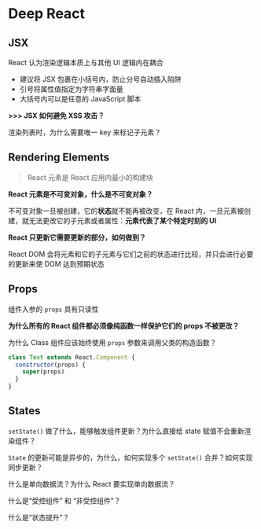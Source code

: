# Deep React



## JSX

React 认为渲染逻辑本质上与其他 UI 逻辑内在耦合

- 建议将 JSX 包裹在小括号内，防止分号自动插入陷阱
- 引号将属性值指定为字符串字面量
- 大括号内可以是任意的 JavaScript 脚本

**>>>  JSX 如何避免 XSS 攻击？**

渲染列表时，为什么需要唯一 key 来标记子元素？





## Rendering Elements

> React 元素是 React 应用内最小的构建块

**React 元素是不可变对象，什么是不可变对象？**

不可变对象一旦被创建，它的**状态**就不能再被改变，在 React 内，一旦元素被创建，就无法更改它的子元素或者属性：**元素代表了某个特定时刻的 UI**

**React 只更新它需要更新的部分，如何做到？**

React DOM 会将元素和它的子元素与它们之前的状态进行比较，并只会进行必要的更新来使 DOM 达到预期状态



## Props

组件入参的 `props` 具有只读性

**为什么所有的 React 组件都必须像纯函数一样保护它们的 props 不被更改？**

为什么 Class 组件应该始终使用 `props` 参数来调用父类的构造函数？

```javascript
class Text extends React.Component {
  constructor(props) {
    super(props)
  }
}
```



## States

`setState()` 做了什么，能够触发组件更新？为什么直接给 state 赋值不会重新渲染组件？

`State` 的更新可能是异步的，为什么，如何实现多个 `setState()` 合并？如何实现同步更新？

什么是单向数据流？为什么 React 要实现单向数据流？

什么是“受控组件” 和 “非受控组件”？

什么是“状态提升”？